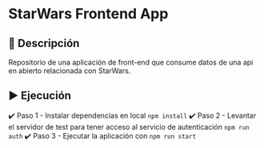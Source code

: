 
# StarWars Frontend App
## 📄 Descripción  
Repositorio de una aplicación de front-end que consume datos de una api en abierto relacionada con StarWars.

 ## ▶️ Ejecución 

✔️ Paso 1 - Instalar dependencias en local `npm install`
✔️ Paso 2 - Levantar el servidor de test para tener acceso al servicio de autenticación `npm run auth`
✔️ Paso 3 - Ejecutar la aplicación con `npm run start`
